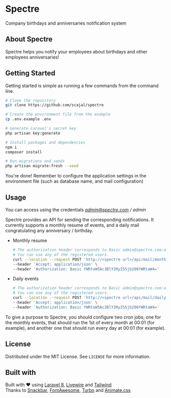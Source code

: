 # Spectre
Company birthdays and anniversaries notification system

## About Spectre
Spectre helps you notify your employees about birthdays and other employees anniversaries!

## Getting Started

Getting started is simple as running a few commands from the command line.

```sh
# Clone the repository
git clone https://github.com/scajal/spectre

# Create the environment file from the example
cp .env.example .env

# Generate Laravel's secret key
php artisan key:generate

# Install packages and dependencies
npm i
composer install

# Run migrations and seeds
php artisan migrate:fresh --seed
```

You're done!
Remember to configure the application settings in the environment file (such as database name, and mail configuration)

## Usage

You can access using the credentials *admin@spectre.com / admin*

Spectre provides an API for sending the corresponding notifications. It currently supports a monthly resume of events, and
a daily mail congratulating any anniversary / birthday.

* Monthly resume
    ```sh
    # The authorization header corresponds to Basic admin@spectre.com:admin
    # You can use any of the registered users.
    curl --location --request POST 'http://<spectre url>/api/mail/monthly-events' \
    --header 'Accept: application/json' \
    --header 'Authorization: Basic YWRtaW5Ac3BlY3RyZS5jb206YWRtaW4='
    ```

* Daily events
    ```sh
    # The authorization header corresponds to Basic admin@spectre.com:admin
    # You can use any of the registered users.
    curl --location --request POST 'http://<spectre url>/api/mail/daily-events' \
    --header 'Accept: application/json' \
    --header 'Authorization: Basic YWRtaW5Ac3BlY3RyZS5jb206YWRtaW4='
    ```

To give a purpose to Spectre, you should configure two cron jobs; one for the monthly events, that should run the 1st of every month
at 00:01 (for example), and another one that should run every day at 00:01 (for example).

## License

Distributed under the MIT License. See `LICENSE` for more information.

## Built with

Built with ❤ using [Laravel 8](https://laravel.com), [Livewire](https://laravel-livewire.com) and [Tailwind](https://tailwindcss.com)  
Thanks to [Snackbar](https://www.polonel.com/snackbar), [FontAwesome](http://fontawesome.com/), [Turbo](https://turbo.hotwire.dev) and [Animate.css](https://animate.style/)